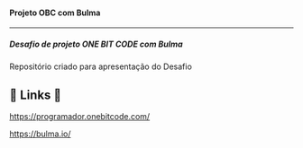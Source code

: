 #### Projeto OBC com Bulma  ####

------

##### Desafio de projeto ONE BIT CODE com Bulma  #####

Repositório criado para apresentação do Desafio




## 🔗 Links :link:


https://programador.onebitcode.com/

https://bulma.io/
